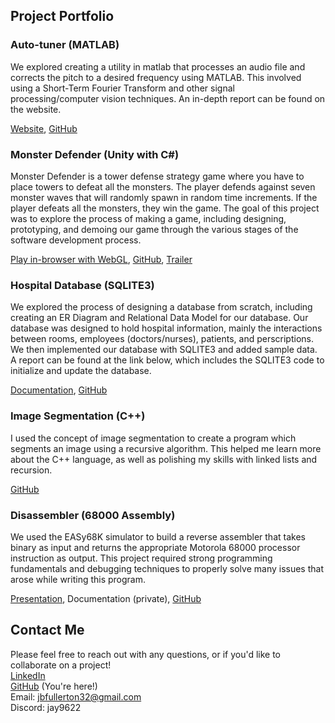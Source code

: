 ## Project Portfolio

### Auto-tuner (MATLAB)
We explored creating a utility in matlab that processes an audio file and corrects the pitch to a desired frequency using MATLAB. This involved using a Short-Term Fourier Transform and other signal processing/computer vision techniques. An in-depth report can be found on the website.

[Website](https://lizzy.wiki/autotuner/), [GitHub](https://github.com/etcadinfinitum/autotuner)

### Monster Defender (Unity with C#)
Monster Defender is a tower defense strategy game where you have to place towers to defeat all the monsters. The player defends against seven monster waves that will randomly spawn in random time increments. If the player defeats all the monsters, they win the game. The goal of this project was to explore the process of making a game, including designing, prototyping, and demoing our game through the various stages of the software development process.

[Play in-browser with WebGL](https://vshaw18.github.io/MonsterDefenderWebGLFinal/), [GitHub](https://github.com/jaydenbf/CSS385_Game), [Trailer](https://www.youtube.com/watch?v=bebYx1-LdKY)

### Hospital Database (SQLITE3)
We explored the process of designing a database from scratch, including creating an ER Diagram and Relational Data Model for our database. Our database was designed to hold hospital information, mainly the interactions between rooms, employees (doctors/nurses), patients, and perscriptions. We then implemented our database with SQLITE3 and added sample data. A report can be found at the link below, which includes the SQLITE3 code to initialize and update the database.

[Documentation](https://github.com/jaydenbf/HospitalDatabase/blob/master/HospitalDatabase.pdf), [GitHub](https://github.com/jaydenbf/HospitalDatabase/)

### Image Segmentation (C++)
I used the concept of image segmentation to create a program which segments an image using a recursive algorithm. This helped me learn more about the C++ language, as well as polishing my skills with linked lists and recursion.

[GitHub](https://github.com/jaydenbf/CSS342-ImageSegmentation)

### Disassembler (68000 Assembly)
We used the EASy68K simulator to build a reverse assembler that takes binary as input and returns the appropriate Motorola 68000 processor instruction as output. This project required strong programming fundamentals and debugging techniques to properly solve many issues that arose while writing this program.

[Presentation](https://www.youtube.com/watch?v=ovDir4fM_DI), Documentation (private), [GitHub](https://github.com/jaydenbf/CSS422)

## Contact Me
Please feel free to reach out with any questions, or if you'd like to collaborate on a project!\
[LinkedIn](https://www.linkedin.com/in/jbfullerton/)\
[GitHub](https://github.com/jaydenbf/) (You're here!) \
Email: [jbfullerton32@gmail.com](mailto:jbfullerton32@gmail.com)\
Discord: jay9622
